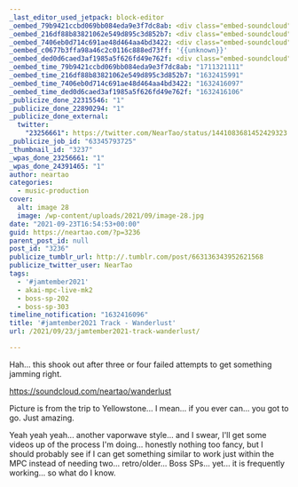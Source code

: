 ```yaml
---
_last_editor_used_jetpack: block-editor
_oembed_79b9421ccbd069bb084eda9e3f7dc8ab: <div class="embed-soundcloud"><iframe title="Wanderlust by NearTao" width="500" height="400" scrolling="no" frameborder="no" src="https://w.soundcloud.com/player/?visual=true&url=https%3A%2F%2Fapi.soundcloud.com%2Ftracks%2F1129815640&show_artwork=true&maxheight=750&maxwidth=500"></iframe></div>
_oembed_216df88b83821062e549d895c3d852b7: <div class="embed-soundcloud"><iframe title="Wanderlust by NearTao" width="750" height="400" scrolling="no" frameborder="no" src="https://w.soundcloud.com/player/?visual=true&url=https%3A%2F%2Fapi.soundcloud.com%2Ftracks%2F1129815640&show_artwork=true&maxheight=1000&maxwidth=750"></iframe></div>
_oembed_7406eb0d714c691ae48d464aa4bd3422: <div class="embed-soundcloud"><iframe title="Wanderlust by NearTao" width="620" height="400" scrolling="no" frameborder="no" src="https://w.soundcloud.com/player/?visual=true&url=https%3A%2F%2Fapi.soundcloud.com%2Ftracks%2F1129815640&show_artwork=true&maxheight=930&maxwidth=620"></iframe></div>
_oembed_c0677b3ffa98a46c2c0116c888ed73ff: '{{unknown}}'
_oembed_ded0d6caed3af1985a5f626fd49e762f: <div class="embed-soundcloud"><iframe title="Wanderlust by NearTao" width="500" height="400" scrolling="no" frameborder="no" src="https://w.soundcloud.com/player/?visual=true&url=https%3A%2F%2Fapi.soundcloud.com%2Ftracks%2F1129815640&show_artwork=true&maxheight=750&maxwidth=500"></iframe></div>
_oembed_time_79b9421ccbd069bb084eda9e3f7dc8ab: "1711321111"
_oembed_time_216df88b83821062e549d895c3d852b7: "1632415991"
_oembed_time_7406eb0d714c691ae48d464aa4bd3422: "1632416097"
_oembed_time_ded0d6caed3af1985a5f626fd49e762f: "1632416106"
_publicize_done_22315546: "1"
_publicize_done_22890294: "1"
_publicize_done_external:
  twitter:
    "23256661": https://twitter.com/NearTao/status/1441083681452429323
_publicize_job_id: "63345793725"
_thumbnail_id: "3237"
_wpas_done_23256661: "1"
_wpas_done_24391465: "1"
author: neartao
categories:
  - music-production
cover:
  alt: image 28
  image: /wp-content/uploads/2021/09/image-28.jpg
date: "2021-09-23T16:54:53+00:00"
guid: https://neartao.com/?p=3236
parent_post_id: null
post_id: "3236"
publicize_tumblr_url: http://.tumblr.com/post/663136343952621568
publicize_twitter_user: NearTao
tags:
  - '#jamtember2021'
  - akai-mpc-live-mk2
  - boss-sp-202
  - boss-sp-303
timeline_notification: "1632416096"
title: '#jamtember2021 Track - Wanderlust'
url: /2021/09/23/jamtember2021-track-wanderlust/

---
```

Hah... this shook out after three or four failed attempts to get something jamming right.

https://soundcloud.com/neartao/wanderlust

Picture is from the trip to Yellowstone... I mean... if you ever can... you got to go. Just amazing.

Yeah yeah yeah... another vaporwave style... and I swear, I'll get some videos up of the process I'm doing... honestly nothing too fancy, but I should probably see if I can get something similar to work just within the MPC instead of needing two... retro/older... Boss SPs... yet... it is frequently working... so what do I know.
